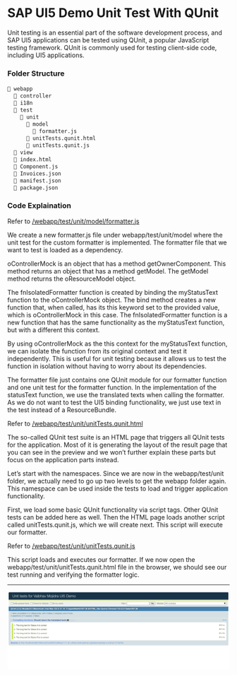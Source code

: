 # SAP UI5 Demo Unit Test With QUnit

Unit testing is an essential part of the software development process, and SAP UI5 applications can be tested using QUnit, a popular JavaScript testing framework. QUnit is commonly used for testing client-side code, including UI5 applications.

### Folder Structure

```
📂 webapp
  📂 controller
  📂 i18n
  📂 test
    📂 unit
      📂 model
        📄 formatter.js
      📄 unitTests.qunit.html
      📄 unitTests.qunit.js
  📂 view
  📄 index.html
  📄 Component.js
  📄 Invoices.json
  📄 manifest.json
  📄 package.json
```

### Code Explaination

Refer to [/webapp/test/unit/model/formatter.js](https://github.com/VaibhavMojidra/SAP-UI5---Demo-Unit-Test-With-QUnit/blob/master/webapp/test/unit/model/formatter.js "formatter.js")

We create a new formatter.js file under webapp/test/unit/model where the unit test for the custom formatter is implemented. The formatter file that we want to test is loaded as a dependency.

oControllerMock is an object that has a method getOwnerComponent. This method returns an object that has a method getModel. The getModel method returns the oResourceModel object.

The fnIsolatedFormatter function is created by binding the myStatusText function to the oControllerMock object. The bind method creates a new function that, when called, has its this keyword set to the provided value, which is oControllerMock in this case. The fnIsolatedFormatter function is a new function that has the same functionality as the myStatusText function, but with a different this context.

By using oControllerMock as the this context for the myStatusText function, we can isolate the function from its original context and test it independently. This is useful for unit testing because it allows us to test the function in isolation without having to worry about its dependencies.

The formatter file just contains one QUnit module for our formatter function and one unit test for the formatter function. In the implementation of the statusText function, we use the translated texts when calling the formatter. As we do not want to test the UI5 binding functionality, we just use text in the test instead of a ResourceBundle.

Refer to [/webapp/test/unit/unitTests.qunit.html](https://github.com/VaibhavMojidra/SAP-UI5---Demo-Unit-Test-With-QUnit/blob/master/webapp/test/unit/unitTests.qunit.html "unitTests.qunit.html")

The so-called QUnit test suite is an HTML page that triggers all QUnit tests for the application. Most of it is generating the layout of the result page that you can see in the preview and we won’t further explain these parts but focus on the application parts instead.

Let’s start with the namespaces. Since we are now in the webapp/test/unit folder, we actually need to go up two levels to get the webapp folder again. This namespace can be used inside the tests to load and trigger application functionality.

First, we load some basic QUnit functionality via script tags. Other QUnit tests can be added here as well. Then the HTML page loads another script called unitTests.qunit.js, which we will create next. This script will execute our formatter.

Refer to [/webapp/test/unit/unitTests.qunit.js](https://github.com/VaibhavMojidra/SAP-UI5---Demo-Unit-Test-With-QUnit/blob/master/webapp/test/unit/unitTests.qunit.js "unitTests.qunit.js")

This script loads and executes our formatter. If we now open the webapp/test/unit/unitTests.qunit.html file in the browser, we should see our test running and verifying the formatter logic.

---

[![Vaibhav Mojidra - 1.jpeg](https://raw.githubusercontent.com/VaibhavMojidra/SAP-UI5---Demo-Unit-Test-With-QUnit/master/screenshot/1.jpeg "Vaibhav Mojidra")](https://vaibhavmojidra.github.io/site/)
